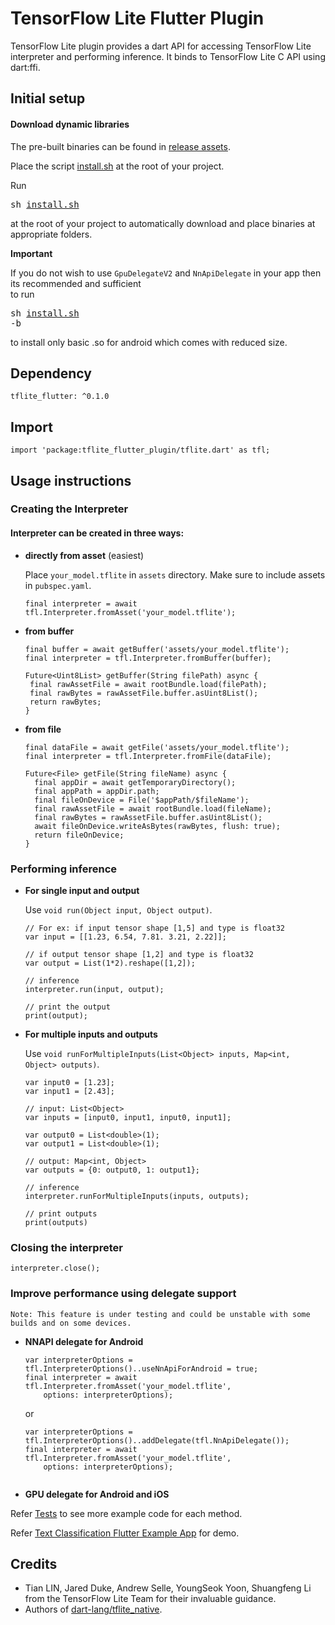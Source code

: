 

# TensorFlow Lite Flutter Plugin

TensorFlow Lite plugin provides a dart API for accessing TensorFlow Lite interpreter and performing inference. It binds to TensorFlow Lite C API using dart:ffi. 

## Initial setup
#### Download dynamic libraries

The pre-built binaries can be found in [release assets](https://github.com/am15h/tflite_flutter_plugin/releases).

Place the script [install.sh](https://github.com/am15h/tflite_flutter_plugin/blob/master/install.sh) at the root of your project.

Run <pre>sh [install.sh](https://github.com/am15h/tflite_flutter_plugin/blob/master/install.sh)</pre> at the root of your project to automatically download and place binaries at appropriate folders.
    
**Important**
    
If you do not wish to use `GpuDelegateV2` and `NnApiDelegate` in your app then its recommended and sufficient <br/>
to run <pre>sh [install.sh](https://github.com/am15h/tflite_flutter_plugin/blob/master/install.sh) -b</pre> to install only basic .so for android which comes with reduced size. 

## Dependency

`tflite_flutter: ^0.1.0`

##  Import

    import 'package:tflite_flutter_plugin/tflite.dart' as tfl;

## Usage instructions

### Creating the Interpreter


#### Interpreter can be created in three ways:

* **directly from asset** (easiest)

	Place `your_model.tflite` in `assets` directory. Make sure to include assets in `pubspec.yaml`.

	```
	final interpreter = await tfl.Interpreter.fromAsset('your_model.tflite');
	```
	
* **from buffer**
	```
    final buffer = await getBuffer('assets/your_model.tflite');
    final interpreter = tfl.Interpreter.fromBuffer(buffer);

	Future<Uint8List> getBuffer(String filePath) async {  
	 final rawAssetFile = await rootBundle.load(filePath);  
	 final rawBytes = rawAssetFile.buffer.asUint8List();  
	 return rawBytes;  
	}
	```

* **from file**

   ```
   final dataFile = await getFile('assets/your_model.tflite');
   final interpreter = tfl.Interpreter.fromFile(dataFile);
   
   Future<File> getFile(String fileName) async {
     final appDir = await getTemporaryDirectory();
     final appPath = appDir.path;
     final fileOnDevice = File('$appPath/$fileName');
     final rawAssetFile = await rootBundle.load(fileName);
     final rawBytes = rawAssetFile.buffer.asUint8List();
     await fileOnDevice.writeAsBytes(rawBytes, flush: true);
     return fileOnDevice;
   }
   ```

### Performing inference

* **For single input and output**
	
	Use `void run(Object input, Object output)`. 
	```
	// For ex: if input tensor shape [1,5] and type is float32
	var input = [[1.23, 6.54, 7.81. 3.21, 2.22]];
	
	// if output tensor shape [1,2] and type is float32
	var output = List(1*2).reshape([1,2]);

	// inference
	interpreter.run(input, output);
	
	// print the output
	print(output);
	```
  


* **For multiple inputs and outputs**
             
	Use `void runForMultipleInputs(List<Object> inputs, Map<int, Object> outputs)`.
	```
	var input0 = [1.23];  
	var input1 = [2.43];  
	
	// input: List<Object>
	var inputs = [input0, input1, input0, input1];  
	
	var output0 = List<double>(1);  
	var output1 = List<double>(1);
	
	// output: Map<int, Object>   
	var outputs = {0: output0, 1: output1};
	
	// inference  
	interpreter.runForMultipleInputs(inputs, outputs);
	
	// print outputs
	print(outputs)
	```

### Closing the interpreter

```
interpreter.close();
```

### Improve performance using delegate support

    Note: This feature is under testing and could be unstable with some builds and on some devices.

* **NNAPI delegate for Android**

    ```
    var interpreterOptions = tfl.InterpreterOptions()..useNnApiForAndroid = true;
    final interpreter = await tfl.Interpreter.fromAsset('your_model.tflite',
        options: interpreterOptions);
    
    ```
    or
    
    ```
    var interpreterOptions = tfl.InterpreterOptions()..addDelegate(tfl.NnApiDelegate());
    final interpreter = await tfl.Interpreter.fromAsset('your_model.tflite',
        options: interpreterOptions);
        
    ```


* **GPU delegate for Android and iOS**
    

Refer [Tests](https://github.com/am15h/tflite_flutter_plugin/blob/master/example/test/tflite_flutter_plugin_example_e2e.dart) to see more example code for each method.

Refer [Text Classification Flutter Example App](https://github.com/am15h/tflite_flutter_plugin/tree/master/example) for demo.

## Credits

* Tian LIN, Jared Duke, Andrew Selle, YoungSeok Yoon, Shuangfeng Li from the TensorFlow Lite Team for their invaluable guidance.
* Authors of [dart-lang/tflite_native](https://github.com/dart-lang/tflite_native).

